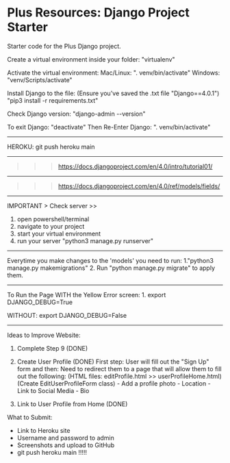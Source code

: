 # Plus Resources: Django Project Starter

Starter code for the Plus Django project.

Create a virtual environment inside your folder:
"virtualenv"

Activate the virtual environment:
Mac/Linux: ". venv/bin/activate"
Windows: "venv/Scripts/activate"

Install Django to the file:
(Ensure you've saved the .txt file "Django==4.0.1")
"pip3 install -r requirements.txt"

Check Django version:
"django-admin --version"

To exit Django:
"deactivate"
Then Re-Enter Django:
". venv/bin/activate"

-----

HEROKU: git push heroku main

-----

> > > https://docs.djangoproject.com/en/4.0/intro/tutorial01/

---

> > > https://docs.djangoproject.com/en/4.0/ref/models/fields/

---

IMPORTANT > Check server >>

1. open powershell/terminal
2. navigate to your project
3. start your virtual environment
4. run your server "python3 manage.py runserver"

---

Everytime you make changes to the 'models' you need to run:
1."python3 manage.py makemigrations"
2. Run "python manage.py migrate" to apply them.

---

To Run the Page WITH the Yellow Error screen:
    1. export DJANGO_DEBUG=True

WITHOUT:
    export DJANGO_DEBUG=False


--------------
Ideas to Improve Website:
1. Complete Step 9 (DONE)

2. Create User Profile (DONE)
First step: User will fill out the "Sign Up" form and then:
    Need to redirect them to a page that will allow them to fill out the following:
    (HTML files: editProfile.html >> userProfileHome.html)
    (Create EditUserProfileForm class)
        - Add a profile photo
        - Location
        - Link to Social Media
        - Bio

3. Link to User Profile from Home (DONE)



What to Submit:

- Link to Heroku site
- Username and password to admin
- Screenshots and upload to GitHub
- git push heroku main !!!!!
